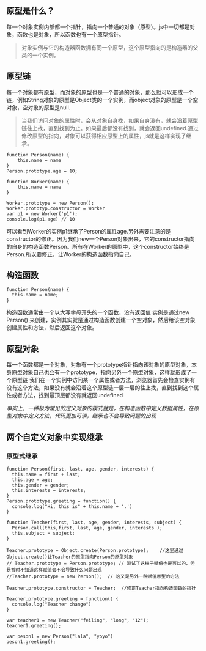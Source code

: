 ## 原型是什么？
每一个对象实例内部都一个指针，指向一个普通的对象（原型）。js中一切都是对象，函数也是对象，所以函数也有一个原型指针。
> 对象实例与它的构造器函数拥有同一个原型，这个原型指向的是构造器的父类的一个实例。

## 原型链
每一个对象都有原型，而对象的原型也是一个普通的对象，那么就可以形成一个链，例如String对象的原型是Object类的一个实例，而object对象的原型是一个空对象，空对象的原型是null.
> 当我们访问对象的属性时，会从对象自身找，如果自身没有，就会沿着原型链往上找，直到找到为止。如果最后都没有找到，就会返回undefined.通过修改原型的指向，对象可以获得相应原型上的属性，js就是这样实现了继承。
```
function Person(name) {
	this.name = name
}
Person.prototype.age = 10;

function Worker(name) {
	this.name = name
}

Worker.prototype = new Person();
Worker.prototyp.constructor = Worker
var p1 = new Worker('p1');
console.log(p1.age) // 10
```
可以看到Worker的实例p1继承了Person的属性age.另外需要注意的是constructor的修正。因为我们new一个Person对象出来，它的constructor指向的自身的构造函数Person。所有在Worker的原型中，这个constructor始终是Person.所以要修正，让Worker的构造函数指向自己。




## 构造函数
```
function Person(name) {
  this.name = name;
}
```
构造函数通常由一个以大写字母开头的一个函数，没有返回值
实例是通过new Person() 来创建，实例其实就是通过构造函数创建一个空对象，然后给该空对象创建属性和方法，然后返回这个对象。

## 原型对象
每一个函数都是一个对象，对象有一个prototype指针指向该对象的原型对象，本身原型对象自己也会有一个prototype，指向另外一个原型对象，这样就形成了一个原型链
我们在一个实例中访问某一个属性或者方法，浏览器首先会检查实例有没有这个方法，如果没有就会沿着这个原型链一层一层的往上找，直到找到这个属性或者方法，找到最顶层都没有就返回undefined

*事实上，一种极为常见的定义对象的模式就是，在构造函数中定义数据属性，在原型对象中定义方法，代码更加可读，继承也不会导致问题的出现*


## 两个自定义对象中实现继承
### 原型式继承
```
function Person(first, last, age, gender, interests) {
  this.name = first + last;
  this.age = age;
  this.gender = gender;
  this.interests = interests;
}
Person.prototype.greeting = function() {
  console.log("Hi, this is" + this.name + '.')
}

function Teacher(first, last, age, gender, interests, subject) {
  Person.call(this,first, last, age, gender, interests );
  this.subject = subject;
}

Teacher.prototype = Object.create(Person.prototype);    //这里通过Object.create()让Teacher的原型指向Person的原型对象
// Teacher.prototype = Person.prototype; // 测试了这样子赋值也是可以的，但是暂时不知道这样赋值会不会导致什么问题出现
//Teacher.prototype = new Person();  // 这又是另外一种赋值原型的方法

Teacher.prototype.constructor = Teacher;  //修正Teacher指向构造函数的指针

Teacher.prototype.greeting = function() {
  console.log("Teacher change")
}

var teacher1 = new Teacher("feiling", "long", "12");
teacher1.greeting();

var peson1 = new Person("lala", "yoyo")
peson1.greeting();


```
